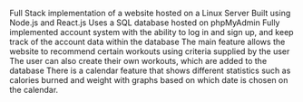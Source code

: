 Full Stack implementation of a website hosted on a Linux Server
Built using Node.js and React.js
Uses a SQL database hosted on phpMyAdmin
Fully implemented account system with the ability to log in and sign up, and keep track of the account data within the database
The main feature allows the website to recommend certain workouts using criteria supplied by the user
The user can also create their own workouts, which are added to the database
There is a calendar feature that shows different statistics such as calories burned and weight with graphs based on which date is chosen on the calendar.
